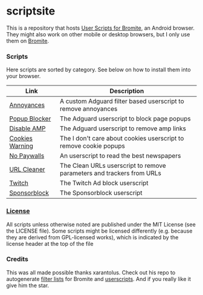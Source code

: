 # scriptsite
This is a repository that hosts [User Scripts for Bromite](https://github.com/bromite/bromite/wiki/UserScripts), an Android browser. They might also work on other mobile or desktop browsers, but I only use them on [Bromite](https://www.bromite.org/).

### Scripts
Here scripts are sorted by category. See below on how to install them into your browser.

| Link | Description  |
| ------ | ------|
| [Annoyances](https://github.com/bitsper2nd/scriptsite/releases/latest/download/annoyances.user.js) | A custom Adguard filter based userscript to remove annoyances |
| [Popup Blocker](https://userscripts.adtidy.org/release/popup-blocker/2.5/popupblocker.user.js) | The Adguard userscript to block page popups |
| [Disable AMP](https://userscripts.adtidy.org/release/disable-amp/1.0/disable-amp.user.js) | The Adguard userscript to remove amp links |
| [Cookies Warning](https://github.com/xarantolus/bromite-userscripts/releases/latest/download/idcac.user.js) | The I don't care about cookies userscript to remove cookie popups |
| [No Paywalls](https://github.com/burlesco/userscript/raw/master/src/burlesco.user.js) | An userscript to read the best newspapers |
| [URL Cleaner](https://openuserjs.org/install/sjehuda/Clean_URL_Improved.user.js) | The Clean URLs userscript to remove parameters and trackers from URLs |
| [Twitch](https://github.com/pixeltris/TwitchAdSolutions/raw/master/vaft/vaft.user.js) | The Twitch Ad block userscript |
| [Sponsorblock](https://github.com/mchangrh/sb.js/blob/main/docs/sb.user.js) | The Sponsorblock userscript |

### [License](LICENSE)
All scripts unless otherwise noted are published under the MIT License (see the LICENSE file). Some scripts might be licensed differently (e.g. because they are derived from GPL-licensed works), which is indicated by the license header at the top of the file

### Credits
This was all made possible thanks xarantolus. Check out his repo to autogenerate [filter lists](https://github.com/xarantolus/filtrite) for Bromite and [userscripts](https://github.com/xarantolus/bromite-userscripts/). And if you really like it give him the star.
